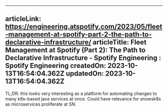 -----------------------
articleLink: https://engineering.atspotify.com/2023/05/fleet-management-at-spotify-part-2-the-path-to-declarative-infrastructure/
articleTitle: Fleet Management at Spotify (Part 2): The Path to Declarative Infrastructure - Spotify Engineering : Spotify Engineering
createdOn: 2023-10-13T16:54:04.362Z
updatedOn: 2023-10-13T16:54:04.362Z
-----------------------

TL;DR: this looks very interesting as a platform for automating changes to many k8s-based java services 
at once. Could have relevance for snowsk8s as microservices proliferate at SN.